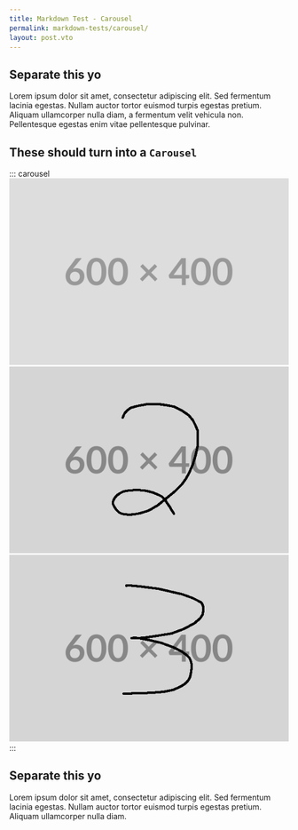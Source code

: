 ```yaml
---
title: Markdown Test - Carousel
permalink: markdown-tests/carousel/
layout: post.vto
---
```


<style>
  .figure-test {
    width: 1200px;
    object-fit: cover;
  }
</style>

## Separate this yo
Lorem ipsum dolor sit amet, consectetur adipiscing elit. Sed fermentum lacinia egestas. Nullam auctor tortor euismod turpis egestas pretium. Aliquam ullamcorper nulla diam, a fermentum velit vehicula non. Pellentesque egestas enim vitae pellentesque pulvinar.

## These should turn into a `Carousel`
<!--
::::: carousel
:::: caro
![](./placeholder-1.png)
::::

:::: caro
![](./placeholder-2.png)
::::

:::: caro
![](./placeholder-3.png)
::::
:::::
-->

::: carousel
![](./placeholder-1.png)
![](./placeholder-2.png)
![](./placeholder-3.png)
:::

## Separate this yo
Lorem ipsum dolor sit amet, consectetur adipiscing elit. Sed fermentum lacinia egestas. Nullam auctor tortor euismod turpis egestas pretium. Aliquam ullamcorper nulla diam.
